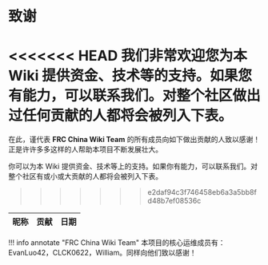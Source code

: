 # 致谢

<<<<<<< HEAD
我们非常欢迎您为本 Wiki 提供资金、技术等的支持。如果您有能力，可以联系我们。对整个社区做出过任何贡献的人都将会被列入下表。
=======
在此，谨代表 **FRC China Wiki Team** 的所有成员向如下做出贡献的人致以感谢！正是许许多多这样的人帮助本项目不断发展壮大。

你可以为本 Wiki 提供资金、技术等上的支持。如果你有能力，可以联系我们。对整个社区有或小或大贡献的人都将会被列入下表。
>>>>>>> e2daf94c3f746458eb6a3a5bb8fd48b7ef08536c

| 昵称  | 贡献  | 日期  |
|-----|-----|-----|

!!! info annotate "FRC China Wiki Team"
    本项目的核心运维成员有：EvanLuo42，CLCK0622，William。同样向他们致以感谢！
